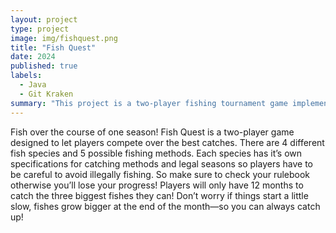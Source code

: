 ```yaml
---
layout: project
type: project
image: img/fishquest.png
title: "Fish Quest"
date: 2024
published: true
labels:
  - Java
  - Git Kraken
summary: "This project is a two-player fishing tournament game implemented in Java, built as part of a course assignment at Kapiʻolani Community College (ICS at KCC). The game simulates a traditional Hawaiian fish pond (Loko i’a), where players compete by catching and keeping the largest fish over a simulated period of 12 months."
---
```


Fish over the course of one season! Fish Quest is a two-player game designed to let players compete over the best catches.
There are 4 different fish species and 5 possible fishing methods. Each species has it’s own specifications for catching methods and legal seasons so players have to be careful to avoid illegally fishing. So make sure to check your rulebook otherwise you’ll lose your progress! 
Players will only have 12 months to catch the three biggest fishes they can!
Don’t worry if things start a little slow, fishes grow bigger at the end of the month—so you can always catch up!
